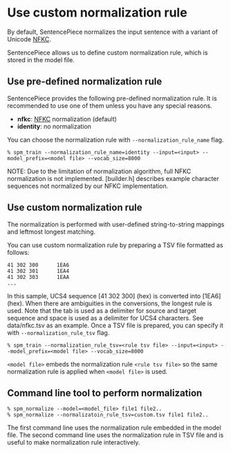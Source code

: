 # Use custom normalization rule
By default, SentencePiece normalizes the input sentence with a variant of Unicode
[NFKC](https://en.wikipedia.org/wiki/Unicode_equivalence).

SentencePiece allows us to define custom normalization rule, which is stored in the model file.

## Use pre-defined normalization rule
SentencePiece provides the following pre-defined normalization rule. It is recommended to use one of them unless you have any special reasons.

* **nfkc**:  [NFKC](https://en.wikipedia.org/wiki/Unicode_equivalence) normalization (default)
* **identity**: no normalization

You can choose the normalization rule with `--normalization_rule_name` flag.
```
% spm_train --normalization_rule_name=identity --input=<input> --model_prefix=<model file> --vocab_size=8000                                                                                                                                                                                
```

NOTE: Due to the limitation of normalization algorithm, full NFKC normalization is not implemented. [builder.h] describes example character sequences not normalized by our NFKC implementation.

## Use custom normalization rule
The normalization is performed with user-defined string-to-string mappings and leftmost longest matching.

You can use custom normalization rule by preparing a TSV file formatted as follows:
```
41 302 300      1EA6
41 302 301      1EA4
41 302 303      1EAA
...
```
In this sample, UCS4 sequence [41 302 300] (hex) is converted into [1EA6] (hex). When there are ambiguities in the conversions, the longest rule is used.
Note that the tab is used as a delimiter for source and target sequence and space is used as a delimiter for UCS4 characters.
See data/nfkc.tsv as an example. Once a TSV file is prepared, you can specify it with `--normalization_rule_tsv` flag.
```
% spm_train --normalization_rule_tsv=<rule tsv file> --input=<input> --model_prefix=<model file> --vocab_size=8000                                                                                                                                                                             
```

`<model file>` embeds the normalization rule `<rule tsv file>` so the same normalization rule is applied when `<model file>` is used.


## Command line tool to perform normalization
```
% spm_normalize --model=<model_file> file1 file2.. 
% spm_normalize --normalizatoin_rule_tsv=custom.tsv file1 file2..
```
The first command line uses the normalization rule embedded in the model file. The second command line uses the normalization rule in TSV file and is useful to make normalization rule interactively.
